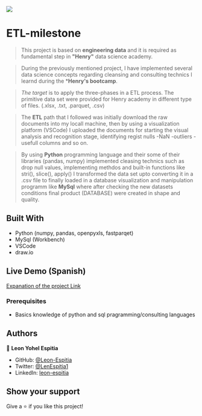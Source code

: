 ![]([https://img.shields.io/badge/](https://images.app.goo.gl/JFKXv5nVLnFDJXcN7))



# ETL-milestone
> This project is based on **engineering data** and it is required as fundamental step in **"Henry"** data science academy.

> During the previously mentioned project, I have implemented several data science concepts regarding cleansing and consulting technics I learnd during the ***Henry's bootcamp**.

> *The target* is to apply the three-phases in a ETL process. The primitive data set were provided for Henry academy in different type of files. (.xlsx, .txt, .parquet, .csv)

> The **ETL** path that I followed was initially download the raw documents into my locall machine, then by using a visualization platform (VSCode) I uploaded the documents for starting the visual analysis and recognition stage, identifying regist nulls -NaN -outliers -usefull columns and so on. 

> By using **Python** programming language and their  some of their libraries (pandas, numpy) implemented cleasing technics such as drop null values, implementing methdos and built-in functions like stri(), slice(), apply() I transformed the data set upto converting it in a .csv file to finally loaded in a database visualization and manipulation programm like **MySql** where after checking the new datasets conditions final product (DATABASE) were created in shape and quality.

## Built With

- Python (numpy, pandas, openpyxls, fastparqet)
- MySql (Workbench)
- VSCode
- draw.io

## Live Demo (Spanish)

[Expanation of the project Link](https://livedemo.com)

### Prerequisites

- Basics knowledge of python and sql pragramming/consulting languages


## Authors

👤 **Leon Yohel Espitia**

- GitHub: [@Leon-Espitia](https://github.com/Leon-Espitia)
- Twitter: [@LenEspitia1](https://twitter.com/LenEspitia1)
- LinkedIn: [leon-espitia](https://www.linkedin.com/in/leon-espitia/)



## Show your support

Give a ⭐️ if you like this project!

